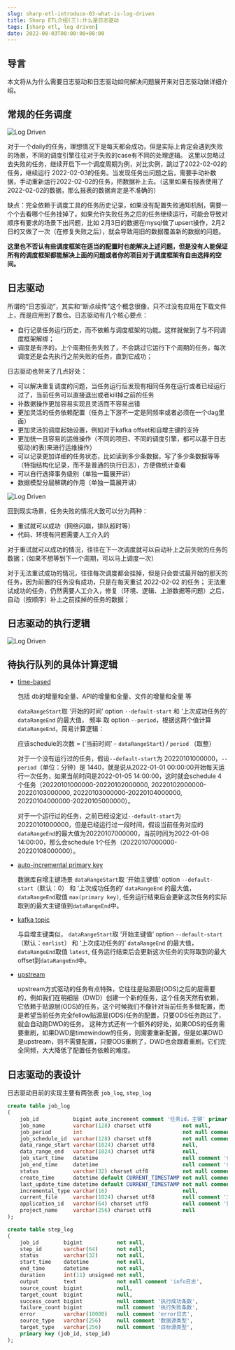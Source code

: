 ```yaml
---
slug: sharp-etl-introduce-03-what-is-log-driven
title: Sharp ETL介绍(三):什么是日志驱动
tags: [sharp etl, log driven]
date: 2022-08-03T00:00:00+08:00
---
```


## 导言

本文将从为什么需要日志驱动和日志驱动如何解决问题展开来对日志驱动做详细介绍。

<!--truncate-->

## 常规的任务调度

![Log Driven](/assets/images/logdriven-1.svg)

对于一个daily的任务，理想情况下是每天都会成功，但是实际上肯定会遇到失败的场景，不同的调度引擎往往对于失败的case有不同的处理逻辑。
这里以忽略过去失败的任务，继续开启下一个调度周期为例，对比实例，跳过了2022-02-02的任务，继续运行 2022-02-03的任务。当发现任务出问题之后，需要手动补数据，手动重新运行2022-02-02的任务，把数据补上去。（这里如果有报表使用了2022-02-02的数据，那么报表的数据肯定是不准确的）

缺点：完全依赖于调度工具的任务历史记录，如果没有配置失败通知机制，需要一个个去看哪个任务挂掉了。如果允许失败任务之后的任务继续运行，可能会导致对顺序有要求的场景下出问题，比如 2月3日的数据在mysql做了upsert操作，2月2日的又做了一次（在修复失败之后），就会导致用旧的数据覆盖新的数据的问题。

**这里也不否认有些调度框架在适当的配置时也能解决上述问题，但是没有人能保证所有的调度框架都能解决上面的问题或者你的项目对于调度框架有自由选择的空间。**

## 日志驱动

所谓的“日志驱动”，其实和“断点续传”这个概念很像，只不过没有应用在下载文件上，而是应用到了数仓。日志驱动有几个核心要点：

* 自行记录任务运行历史，而不依赖与调度框架的功能。这样就做到了与不同调度框架解绑；
* 调度是有序的，上个周期任务失败了，不会跳过它运行下个周期的任务，每次调度还是会先执行之前失败的任务，直到它成功；

日志驱动也带来了几点好处：

* 可以解决重复调度的问题，当任务运行后发现有相同任务在运行或者已经运行过了，当前任务可以直接退出或者kill掉之前的任务
* 补数据操作更加容易实现且灵活而不容易出错
* 更加灵活的任务依赖配置（任务上下游不一定是同频率或者必须在一个dag里面）
* 更加灵活的调度起始设置，例如对于kafka offset和自增主键的支持
* 更加统一且容易的运维操作（不同的项目、不同的调度引擎，都可以基于日志驱动(的表)来进行运维操作）
* 可以记录更加详细的任务状态，比如读到多少条数据，写了多少条数据等等（特指结构化记录，而不是普通的执行日志），方便做统计查看
* 可以自行选择事务级别（单独一篇展开讲）
* 数据模型分层解耦的作用（单独一篇展开讲）

![Log Driven](/assets/images/logdriven-2.svg)

回到现实场景，任务失败的情况大致可以分为两种：

* 重试就可以成功（网络闪崩，排队超时等）
* 代码、环境有问题需要人工介入的

对于重试就可以成功的情况，往往在下一次调度就可以自动补上之前失败的任务的数据；（如果不想等到下一个周期，可以马上调度一次）

对于无法重试成功的情况，往往每次调度都会挂掉，但是只会尝试最开始的那天的任务，因为前置的任务没有成功，只是在每天重试 2022-02-02 的任务；
无法重试成功的任务，仍然需要人工介入，修复（环境、逻辑、上游数据等问题）之后，自动（按顺序）补上之前挂掉的任务的数据；


## 日志驱动的执行逻辑

![Log Driven](/assets/images/logdriven-3.svg)

## 待执行队列的具体计算逻辑

* [time-based](https://github.com/SharpData/SharpETL/blob/97f303cbd1f40a29780551851f690c283bcb2061/core/src/main/scala/com/github/sharpdata/sharpetl/core/api/LogDrivenInterpreter.scala#L189)
    
    包括 db的增量和全量、API的增量和全量、文件的增量和全量 等

    `dataRangeStart`取 ‘开始的时间’ option `--default-start` 和 ‘上次成功任务的’ `dataRangeEnd` 的最大值，
    频率 取 option `--period`，根据这两个值计算`dataRangeEnd`，简易计算逻辑：

    应该schedule的次数 = (‘当前时间’ - `dataRangeStart`) / `period` （取整）

    对于一个没有运行过的任务，假设`--default-start`为 20220101000000，`--period`（单位：分钟）是 1440，就是说从2022-01-01 00:00:00开始每天运行一次任务，如果当前时间是2022-01-05 14:00:00，这时就会schedule 4个任务（20220101000000-20220102000000, 20220102000000-20220103000000, 20220103000000-20220104000000, 20220104000000-20220105000000）。

    对于一个运行过的任务，之前已经设定过`--default-start`为 20220101000000，但是已经运行过一段时间，假设当前任务对应的`dataRangeEnd`的最大值为20220107000000，当前时间为2022-01-08 14:00:00，那么会schedule 1个任务（20220107000000-20220108000000）。

* [auto-incremental primary key](https://github.com/SharpData/SharpETL/blob/97f303cbd1f40a29780551851f690c283bcb2061/core/src/main/scala/com/github/sharpdata/sharpetl/core/api/LogDrivenInterpreter.scala#L148)
    
    数据库自增主键场景
    `dataRangeStart`取 ‘开始主键值’ option `--default-start`（默认：0） 和 ‘上次成功任务的’ `dataRangeEnd` 的最大值，
    `dataRangeEnd`取值 `max(primary key)`, 任务运行结束后会更新这次任务的实际取到的最大主键值到`dataRangeEnd`中。

* [kafka topic](https://github.com/SharpData/SharpETL/blob/97f303cbd1f40a29780551851f690c283bcb2061/core/src/main/scala/com/github/sharpdata/sharpetl/core/api/LogDrivenInterpreter.scala#L95)
    
    与自增主键类似，
    `dataRangeStart`取 ‘开始主键值’ option `--default-start`（默认：`earlist`） 和 ‘上次成功任务的’ `dataRangeEnd` 的最大值，
    `dataRangeEnd`取值 `latest`, 任务运行结束后会更新这次任务的实际取到的最大offset到`dataRangeEnd`中。

* [upstream](https://github.com/SharpData/SharpETL/blob/97f303cbd1f40a29780551851f690c283bcb2061/core/src/main/scala/com/github/sharpdata/sharpetl/core/api/LogDrivenInterpreter.scala#L173)
    
    upstream方式驱动的任务有点特殊，它往往是贴源层(ODS)之后的层需要的，例如我们在明细层（DWD）创建一个新的任务，这个任务天然有依赖，它依赖于贴源层(ODS)的任务，这个时候我们不像针对当前任务多做配置，而是希望当前任务完全fellow贴源层(ODS)任务的配置，只要ODS任务跑过了，就会自动跑DWD的任务。
    这种方式还有一个额外的好处，如果ODS的任务需要重刷，如果DWD是timewindow的任务，则需要重新配置，但是如果DWD是upstream，则不需要配置，只要ODS重刷了，DWD也会跟着重刷，它们完全同频，大大降低了配置任务依赖的难度。


## 日志驱动的表设计

日志驱动目前的实现主要有两张表 `job_log`, `step_log`

```sql
create table job_log
(
    job_id           bigint auto_increment comment '任务id，主键' primary key,
    job_name         varchar(128) charset utf8          not null,
    job_period       int                                not null comment '周期',
    job_schedule_id  varchar(128) charset utf8          not null comment 'job_name + data_range_start 拼接的字符串',
    data_range_start varchar(1024) charset utf8         null,
    data_range_end   varchar(1024) charset utf8         null,
    job_start_time   datetime                           null comment '任务开始时间',
    job_end_time     datetime                           null comment '任务结束时间',
    status           varchar(32) charset utf8           not null comment '任务结果:  SUCCESS,FAILURE,RUNNING',
    create_time      datetime default CURRENT_TIMESTAMP not null comment '数据插入时间',
    last_update_time datetime default CURRENT_TIMESTAMP not null comment '数据更新时间',
    incremental_type varchar(16)                        null,
    current_file     varchar(1024) charset utf8         null comment '文件数据源会记录文件名',
    application_id   varchar(64) charset utf8           null comment '执行引擎的任务id，例如spark的applicationId',
    project_name     varchar(256) charset utf8          null
);

create table step_log
(
    job_id        bigint           not null,
    step_id       varchar(64)      not null,
    status        varchar(32)      not null,
    start_time    datetime         not null,
    end_time      datetime         not null,
    duration      int(11) unsigned not null,
    output        text             not null comment 'info日志',
    source_count  bigint           null,
    target_count  bigint           null,
    success_count bigint           null comment '执行成功条数',
    failure_count bigint           null comment '执行失败条数',
    error         varchar(10000)   null comment 'error日志',
    source_type   varchar(256)     null comment '数据源类型',
    target_type   varchar(256)     null comment '目标源类型',
    primary key (job_id, step_id)
);
```